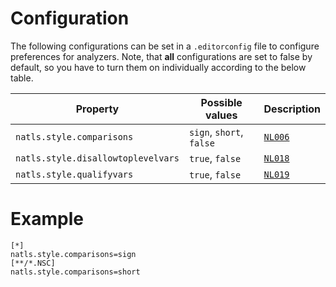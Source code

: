 # Configuration

The following configurations can be set in a `.editorconfig` file to configure preferences for analyzers. Note, that **all** configurations are set to false by default, so you have to turn them on individually according to the below table.

| Property | Possible values | Description |
| --- | --- | --- |
| `natls.style.comparisons` | `sign`, `short`, `false` | [`NL006`](..\tools/ruletranslator/src/main/resources/rules/NL006)|
| `natls.style.disallowtoplevelvars` | `true`, `false` | [`NL018`](..\tools/ruletranslator/src/main/resources/rules/NL018)|
| `natls.style.qualifyvars` | `true`, `false` | [`NL019`](..\tools/ruletranslator/src/main/resources/rules/NL019)|


# Example

```editorconfig
[*]
natls.style.comparisons=sign
[**/*.NSC]
natls.style.comparisons=short
```
